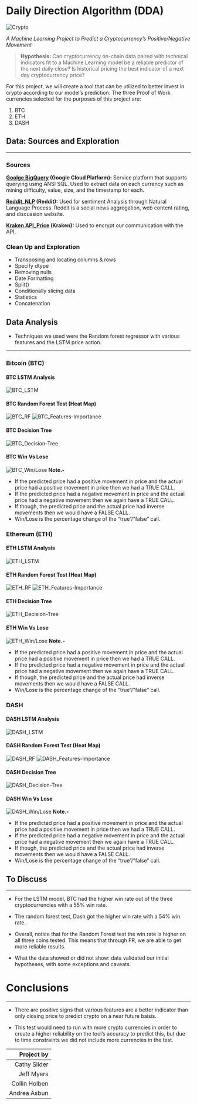 # Daily Direction Algorithm (DDA) 

![Crypto](Images/multiple.jpg)

*A Machine Learning Project to Predict a Cryptocurrency’s Positive/Negative Movement*

>**Hypothesis:** Can cryptocurrency on-chain data paired with technical indicators fit to a Machine Learning model be a reliable predictor of the next daily close? Is historical pricing the best indicator of a next day cryptocurrency price?

For this project, we will create a tool that can be utilized to better invest in crypto according to our model’s prediction. The three Proof of Work currencies selected for the purposes of this project are:
1. BTC
2. ETH
3. DASH

## Data: Sources and Exploration
____

### Sources
**[Goolge BigQuery](https://console.cloud.google.com/) (Google Cloud Platform):** Service platform that supports querying using ANSI SQL. Used to extract data on each currency such as mining difficulty, value, size, and the timestamp for each. 

**[Reddit_NLP](https://www.reddit.com/) (Reddit):** Used for sentiment Analysis through Natural Language Process. Reddit is a social news aggregation, web content rating, and discussion website.

**[Kraken API_Price](https://support.kraken.com/hc/en-us) (Kraken):** Used to encrypt our communication with the API.

### Clean Up and Exploration
- Transposing and locating columns & rows
- Specify dtype
- Removing nulls
- Date Formatting
- Split() 
- Conditionally slicing data
- Statistics
- Concatenation

## Data Analysis
* Techniques we used were the Random forest regressor with various features and the LSTM price action.
____
### Bitcoin (BTC)

#### BTC LSTM Analysis
![BTC_LSTM](Images/btc_lstm.jpg)

#### BTC Random Forest Test (Heat Map)
![BTC_RF](Images/btc_rf_heatmap.jpg)
![BTC_Features-Importance](Images/btc_features-importance.jpg)

#### BTC Decision Tree
![BTC_Decision-Tree](Images/btc_decision-tree.jpg)

#### BTC Win Vs Lose
![BTC_Win/Lose](Images/btc_win-lose-compare.jpg)
**Note.-**
* If the predicted price had a positive movement in price and the actual price had a positive movement in price then we had a TRUE CALL. 
* If the predicted price had a negative movement in price and the actual price had a negative movement then we again have a TRUE CALL.
* If though, the predicted price and the actual price had inverse movements then we would have a FALSE CALL.
* Win/Lose is the percentage change of the “true”/”false” call.

### Ethereum (ETH)

#### ETH LSTM Analysis
![ETH_LSTM](Images/eth_lstm.jpg)

#### ETH Random Forest Test (Heat Map)
![ETH_RF](Images/eth_rf_heatmap.jpg)
![ETH_Features-Importance](Images/eth_features-importance.jpg)

#### ETH Decision Tree
![ETH_Decision-Tree](Images/eth_decision-tree.jpg)

#### ETH Win Vs Lose
![ETH_Win/Lose](Images/eth_win-lose-compare.jpg)
**Note.-**
* If the predicted price had a positive movement in price and the actual price had a positive movement in price then we had a TRUE CALL. 
* If the predicted price had a negative movement in price and the actual price had a negative movement then we again have a TRUE CALL.
* If though, the predicted price and the actual price had inverse movements then we would have a FALSE CALL.
* Win/Lose is the percentage change of the “true”/”false” call.


### DASH

#### DASH LSTM Analysis
![DASH_LSTM](Images/dash_lstm.jpg)

#### DASH Random Forest Test (Heat Map)
![DASH_RF](Images/dash_rf_heatmap.jpg)
![DASH_Features-Importance](Images/dash_features-importance.jpg)

#### DASH Decision Tree
![DASH_Decision-Tree](Images/dash_decision-tree.jpg)

#### DASH Win Vs Lose
![DASH_Win/Lose](Images/dash_win-lose-compare.jpg)
**Note.-**
* If the predicted price had a positive movement in price and the actual price had a positive movement in price then we had a TRUE CALL. 
* If the predicted price had a negative movement in price and the actual price had a negative movement then we again have a TRUE CALL.
* If though, the predicted price and the actual price had inverse movements then we would have a FALSE CALL.
* Win/Lose is the percentage change of the “true”/”false” call.


## To Discuss
____
- For the LSTM model, BTC had the higher win rate out of the three cryptocurrencies with a 55% win rate. 

- The random forest test, Dash got the higher win rate with a 54% win rate. 

- Overall, notice that for the Random Forest test the win rate is higher on all three coins tested. This means that through FR, we are able to get more reliable results.

- What the data showed or did not show: data validated our initial hypotheses, with some exceptions and caveats.

# Conclusions
____
- There are positive signs that various features are a better indicator than only closing price to predict crypto on a near future baisis.

- This test would need to run with more crypto currencies in order to create a higher reliability on the tool’s accuracy to predict this, but due to time constraints we did not include more currencies in the test.


| Project by |
|-----------:|
| Cathy Slider |
| Jeff Myers |
| Collin Holben |
| Andrea Asbun |

